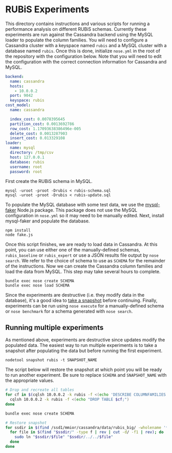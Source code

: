 # RUBiS Experiments

This directory contains instructions and various scripts for running a performance analysis on different RUBiS schemas.
Currently these experiments are run against the Cassandra backend using the MySQL loader to populate the column families.
You will need to configure a Cassandra cluster with a keyspace named `rubis` and a MySQL cluster with a database named `rubis`.
Once this is done, initialize `nose.yml` in the root of the repository with the configuration below.
Note that you will need to edit the configuration with the correct connection information for Cassandra and MySQL.

```yaml
backend:
  name: cassandra
  hosts:
    - 10.0.0.2
  port: 9042
  keyspace: rubis
cost_model:
  name: cassandra

  index_cost: 0.0078395645
  partition_cost: 0.0013692786
  row_cost: 1.17093638386496e-005
  delete_cost: 0.0013287903
  insert_cost: 0.013329108
loader:
  name: mysql
  directory: /tmp/csv
  host: 127.0.0.1
  database: rubis
  username: root
  password: root
```

First create the RUBiS schema in MySQL.

    mysql -uroot -proot -Drubis < rubis-schema.sql
    mysql -uroot -proot -Drubis < rubis-update.sql

To populate the MySQL database with some test data, we use the [mysql-faker](https://www.npmjs.com/package/mysql-faker) Node.js package.
This package does not use the MySQL configuration in `nose.yml` so it may need to be manually edited.
Next, install mysql-faker and populate the database.

    npm install
    node fake.js

Once this script finishes, we are ready to load data in Cassandra.
At this point, you can use either one of the manually-defined schemas, `rubis_baseline` or `rubis_expert` or use a JSON results file output by `nose search`.
We refer to the choice of schema to use as `SCHEMA` for the remainder of the instructions.
Now we can create the Cassandra column families and load the data from MySQL.
This step may take several hours to complete.

    bundle exec nose create SCHEMA
    bundle exec nose load SCHEMA

Since the experiments are destructive (i.e. they modify data in the database), it's a good idea to [take a snapshot](https://docs.datastax.com/en/cassandra/2.0/cassandra/operations/ops_backup_restore_c.html) before continuing.
Finally, experiments can be run using `nose execute` for a manually-defined schema or `nose benchmark` for a schema generated with `nose search`.

## Running multiple experiments

As mentioned above, experiments are destructive since updates modify the populated data.
The easiest way to run multiple experiments is to take a snapshot after populating the data but before running the first experiment.

    nodetool snapshot rubis -t SNAPSHOT_NAME

The script below will restore the snapshot at which point you will be ready to run another experiment.
Be sure to replace `SCHEMA` and `SNAPSHOT_NAME` with the appropriate values.

```bash
# Drop and recreate all tables
for cf in $(cqlsh 10.0.0.2 -k rubis -f <(echo 'DESCRIBE COLUMNFAMILIES') | tr ' ' '\n' | grep -Ev '^$'); do
  cqlsh 10.0.0.2 -k rubis -f <(echo "DROP TABLE $cf;")
done

bundle exec nose create SCHEMA

# Restore snapshot
for ssdir in $(find /ssd1/mmior/cassandra/data/rubis_big/ -wholename '*/snapshots/SNAPSHOT_NAME' -type d); do
  for file in $(find "$ssdir/" -type f | rev | cut -d/ -f1 | rev); do
    sudo ln "$ssdir/$file" "$ssdir/../../$file"
  done
done
```
